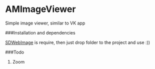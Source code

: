 # AMImageViewer
Simple image viewer, similar to VK app

###Installation and dependencies

[SDWebImage](https://github.com/rs/SDWebImage) is require, then just drop folder to the project and use :))


###Todo

1) Zoom 

